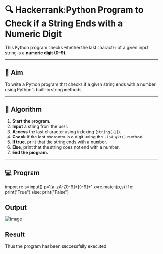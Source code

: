 # 🔍 Hackerrank:Python Program to Check if a String Ends with a Numeric Digit

This Python program checks whether the last character of a given input string is a **numeric digit (0–9)**.

---

## 🎯 Aim

To write a Python program that checks if a given string ends with a number using Python's built-in string methods.

---

## 🧠 Algorithm

1. **Start the program.**
2. **Input** a string from the user.
3. **Access** the last character using indexing (`string[-1]`).
4. **Check** if the last character is a digit using the `.isdigit()` method.
5. **If true**, print that the string ends with a number.
6. **Else**, print that the string does not end with a number.
7. **End the program.**

---

## 💻  Program
import re
s=input()
p='[a-zA-Z0-9]*[0-9]+'
x=re.match(p,s)
if x:
 print("True")
else:
 print("False")

## Output
![image](https://github.com/user-attachments/assets/9f06b69d-9569-4a33-ac87-33b388d01398)

## Result
Thus the program has been successfully executed
